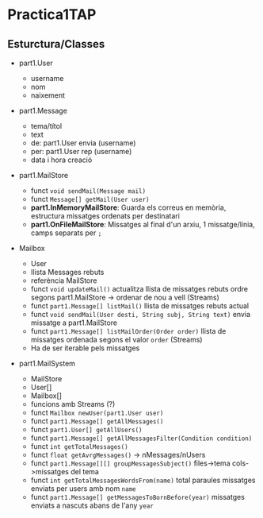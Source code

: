 # Practica1TAP
## Esturctura/Classes

* part1.User
    + username
    + nom
    + naixement

* part1.Message
    + tema/títol
    + text
    + de: part1.User envia (username)
    + per: part1.User rep (username)
    + data i hora creació

* part1.MailStore
    + funct `void sendMail(Message mail)`
    + funct `Message[] getMail(User user)`
    + **part1.InMemoryMailStore**: Guarda els correus en memòria, estructura missatges ordenats per destinatari
    + **part1.OnFileMailStore**: Missatges al final d'un arxiu, 1 missatge/línia, camps separats per `;`

* Mailbox
    + User
    + llista Messages rebuts
    + referència MailStore
    + funct `void updateMail()` actualitza llista de missatges rebuts ordre segons part1.MailStore -> ordenar de nou a vell (Streams)
    + funct `part1.Message[] listMail()` llista de missatges rebuts actual
    + funct `void sendMail(User desti, String subj, String text)` envia missatge a part1.MailStore
    + funct `part1.Message[] listMailOrder(Order order)` llista de missatges ordenada segons el valor `order` (Streams)
    + Ha de ser iterable pels missatges

* part1.MailSystem
    + MailStore
    + User[]
    + Mailbox[]
    + funcions amb Streams (?)
    + funct `Mailbox newUser(part1.User user)`
    + funct `part1.Message[] getAllMessages()`
    + funct `part1.User[] getAllUsers()`
    + funct `part1.Message[] getAllMessagesFilter(Condition condition)`
    + funct `int getTotalMessages()`
    + funct `float getAvrgMessages()` -> nMessages/nUsers
    + funct `part1.Message[][] groupMessagesSubject()` files->tema cols->missatges del tema
    + funct `int getTotalMessagesWordsFrom(name)` total paraules missatges enviats per users amb nom `name`
    + funct `part1.Message[] getMessagesToBornBefore(year)` missatges enviats a nascuts abans de l'any `year`

